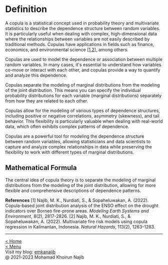# Definition

A copula is a statistical concept used in probability theory and multivariate statistics to describe the dependence structure between random variables. It is particularly useful when dealing with complex, high-dimensional data where the relationships between variables are not easily described by traditional methods. Copulas have applications in fields such as finance, economics, and environmental science [[1](#MKN23a),[2](#MKN23b)], among others.

Copulas are used to model the dependence or association between multiple random variables. In many cases, it's essential to understand how variables co-move or interact with each other, and copulas provide a way to quantify and analyze this dependence.

Copulas separate the modeling of marginal distributions from the modeling of the joint distribution. This means you can specify the individual probability distributions for each variable (marginal distributions) separately from how they are related to each other.

Copulas allow for the modeling of various types of dependence structures, including positive or negative correlations, asymmetry (skewness), and tail behavior. This flexibility is particularly valuable when dealing with real-world data, which often exhibits complex patterns of dependence.

Copulas are a powerful tool for modeling the dependence structure between random variables, allowing statisticians and data scientists to capture and analyze complex relationships in data while preserving the flexibility to work with different types of marginal distributions.

## Mathematical Formula

The central idea of copula theory is to separate the modeling of marginal distributions from the modeling of the joint distribution, allowing for more flexible and comprehensive descriptions of dependence patterns.

**References**
[<a id="MKN23a">1</a>] Najib, M. K., Nurdiati, S., & Sopaheluwakan, A. (2022). Copula-based joint distribution analysis of the ENSO effect on the drought indicators over Borneo fire-prone areas. _Modeling Earth Systems and Environment_, 8(2), 2817-2826.
[<a id="MKN23b">2</a>] Najib, M. K., Nurdiati, S., & Sopaheluwakan, A. (2022). Multivariate fire risk models using copula regression in Kalimantan, Indonesia. _Natural Hazards_, 113(2), 1263-1283.

---
[< Home](README.md)\
[< Menu](README.md#menu)\
Visit my blog: [emkanajib](https://emkanajib.blogspot.com/)\
@ 2021-2023 Mohamad Khoirun Najib
